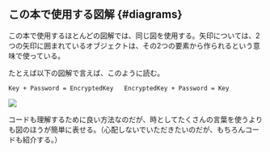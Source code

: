 ## この本で使用する図解 {#diagrams}

この本で使用するほとんどの図解では、同じ図を使用する。矢印については、2つの矢印に囲まれているオブジェクトは、その2つの要素から作られるという意味で使っている。

たとえば以下の図解で言えば、このように読む。

`Key + Password = EncryptedKey  
EncryptedKey + Password = Key`

![](../assets/encrypted_key.png)

コードも理解するために良い方法なのだが、時としてたくさんの言葉を使うよりも図のほうが簡単に表せる。（心配しないでいただきたいのだが、もちろんコードも紹介する。）

